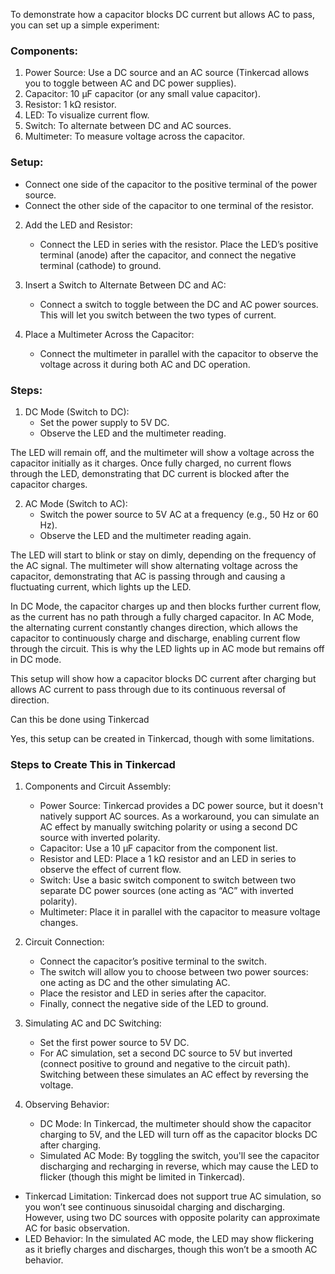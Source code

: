 To demonstrate how a capacitor blocks DC current but allows AC to pass, you can set up a simple experiment:

### Components:

1. Power Source: Use a DC source and an AC source (Tinkercad allows you to toggle between AC and DC power supplies).
2. Capacitor: 10 µF capacitor (or any small value capacitor).
3. Resistor: 1 kΩ resistor.
4. LED: To visualize current flow.
5. Switch: To alternate between DC and AC sources.
6. Multimeter: To measure voltage across the capacitor.

### Setup:

   - Connect one side of the capacitor to the positive terminal of the power source.
   - Connect the other side of the capacitor to one terminal of the resistor.

2. Add the LED and Resistor:
   - Connect the LED in series with the resistor. Place the LED’s positive terminal (anode) after the capacitor, and connect the negative terminal (cathode) to ground.

3. Insert a Switch to Alternate Between DC and AC:
   - Connect a switch to toggle between the DC and AC power sources. This will let you switch between the two types of current.

4. Place a Multimeter Across the Capacitor:
   - Connect the multimeter in parallel with the capacitor to observe the voltage across it during both AC and DC operation.

### Steps:

1. DC Mode (Switch to DC):
   - Set the power supply to 5V DC.
   - Observe the LED and the multimeter reading.

The LED will remain off, and the multimeter will show a voltage across the capacitor initially as it charges. Once fully charged, no current flows through the LED, demonstrating that DC current is blocked after the capacitor charges.

2. AC Mode (Switch to AC):
   - Switch the power source to 5V AC at a frequency (e.g., 50 Hz or 60 Hz).
   - Observe the LED and the multimeter reading again.

The LED will start to blink or stay on dimly, depending on the frequency of the AC signal. The multimeter will show alternating voltage across the capacitor, demonstrating that AC is passing through and causing a fluctuating current, which lights up the LED.

In DC Mode, the capacitor charges up and then blocks further current flow, as the current has no path through a fully charged capacitor. In AC Mode, the alternating current constantly changes direction, which allows the capacitor to continuously charge and discharge, enabling current flow through the circuit. This is why the LED lights up in AC mode but remains off in DC mode.

This setup will show how a capacitor blocks DC current after charging but allows AC current to pass through due to its continuous reversal of direction.

Can this be done using Tinkercad

Yes, this setup can be created in Tinkercad, though with some limitations.

### Steps to Create This in Tinkercad

1. Components and Circuit Assembly:
   - Power Source: Tinkercad provides a DC power source, but it doesn't natively support AC sources. As a workaround, you can simulate an AC effect by manually switching polarity or using a second DC source with inverted polarity.
   - Capacitor: Use a 10 µF capacitor from the component list.
   - Resistor and LED: Place a 1 kΩ resistor and an LED in series to observe the effect of current flow.
   - Switch: Use a basic switch component to switch between two separate DC power sources (one acting as “AC” with inverted polarity).
   - Multimeter: Place it in parallel with the capacitor to measure voltage changes.

2. Circuit Connection:
   - Connect the capacitor’s positive terminal to the switch.
   - The switch will allow you to choose between two power sources: one acting as DC and the other simulating AC.
   - Place the resistor and LED in series after the capacitor.
   - Finally, connect the negative side of the LED to ground.

3. Simulating AC and DC Switching:
   - Set the first power source to 5V DC.
   - For AC simulation, set a second DC source to 5V but inverted (connect positive to ground and negative to the circuit path). Switching between these simulates an AC effect by reversing the voltage.

4. Observing Behavior:
   - DC Mode: In Tinkercad, the multimeter should show the capacitor charging to 5V, and the LED will turn off as the capacitor blocks DC after charging.
   - Simulated AC Mode: By toggling the switch, you'll see the capacitor discharging and recharging in reverse, which may cause the LED to flicker (though this might be limited in Tinkercad).

- Tinkercad Limitation: Tinkercad does not support true AC simulation, so you won’t see continuous sinusoidal charging and discharging. However, using two DC sources with opposite polarity can approximate AC for basic observation.
- LED Behavior: In the simulated AC mode, the LED may show flickering as it briefly charges and discharges, though this won’t be a smooth AC behavior.